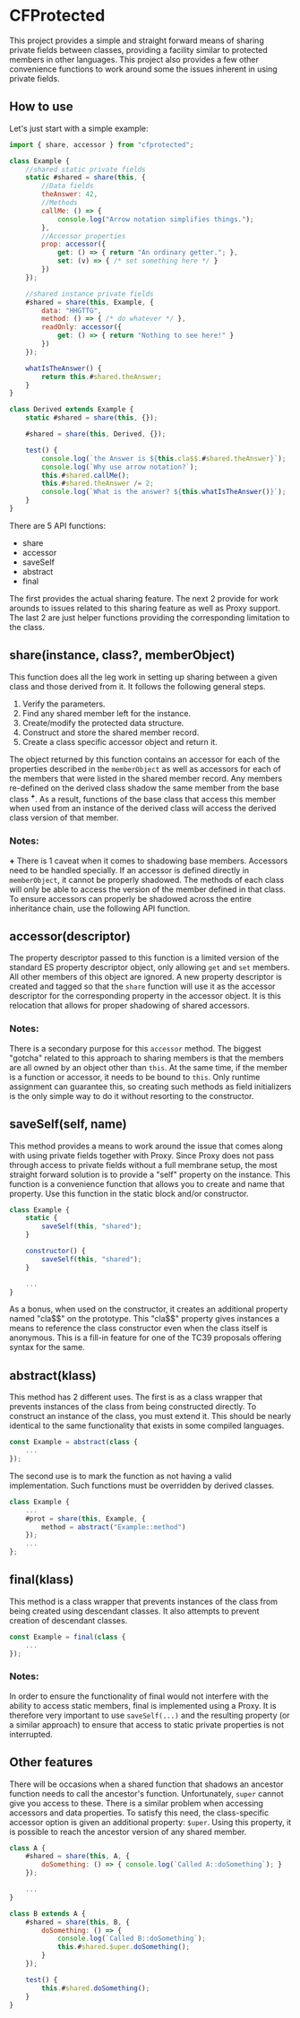 # CFProtected
This project provides a simple and straight forward means of sharing private
fields between classes, providing a facility similar to protected members in
other languages. This project also provides a few other convenience functions
to work around some the issues inherent in using private fields.

## How to use
Let's just start with a simple example:

```js
import { share, accessor } from "cfprotected";

class Example {
    //shared static private fields
    static #shared = share(this, {
        //Data fields
        theAnswer: 42,
        //Methods
        callMe: () => {
            console.log("Arrow notation simplifies things.");
        },
        //Accessor properties
        prop: accessor({
            get: () => { return "An ordinary getter."; },
            set: (v) => { /* set something here */ }
        })
    });

    //shared instance private fields
    #shared = share(this, Example, {
        data: "HHGTTG",
        method: () => { /* do whatever */ },
        readOnly: accessor({
            get: () => { return "Nothing to see here!" }
        })
    });

    whatIsTheAnswer() {
        return this.#shared.theAnswer;
    }
}

class Derived extends Example {
    static #shared = share(this, {});

    #shared = share(this, Derived, {});

    test() {
        console.log(`the Answer is ${this.cla$$.#shared.theAnswer}`);
        console.log(`Why use arrow notation?`);
        this.#shared.callMe();
        this.#shared.theAnswer /= 2;
        console.log(`What is the answer? ${this.whatIsTheAnswer()}`);
    }
}
```

There are 5 API functions:

* share
* accessor
* saveSelf
* abstract
* final

The first provides the actual sharing feature. The next 2 provide for work arounds to issues related to this sharing feature as well as Proxy support. The last 2 are just helper functions providing the corresponding limitation to the class.

## **share(instance, class?, memberObject)**
This function does all the leg work in setting up sharing between a given class and those derived from it. It follows the following general steps.

1. Verify the parameters.
2. Find any shared member left for the instance.
3. Create/modify the protected data structure.
4. Construct and store the shared member record.
5. Create a class specific accessor object and return it.

The object returned by this function contains an accessor for each of the properties described in the `memberObject` as well as accessors for each of the members that were listed in the shared member record. Any members re-defined on the derived class shadow the same member from the base class **<sup>+</sup>**. As a result, functions of the base class that access this member when used from an instance of the derived class will access the derived class version of that member.

### Notes:
**+** There is 1 caveat when it comes to shadowing base members. Accessors need to be handled specially. If an accessor is defined directly in `memberObject`, it cannot be properly shadowed. The methods of each class will only be able to access the version  of the member defined in that class. To ensure accessors can properly be shadowed across the entire inheritance chain, use the following API function.

## **accessor(descriptor)**
The property descriptor passed to this function is a limited version of the standard ES property descriptor object, only allowing `get` and `set` members. All other members of this object are ignored. A new property descriptor is created and tagged so that the `share` function will use it as the accessor descriptor for the corresponding property in the accessor object. It is this relocation that allows for proper shadowing of shared accessors. 

### Notes:
There is a secondary purpose for this `accessor` method. The biggest "gotcha" related to this approach to sharing members is that the members are all owned by an object other than `this`. At the same time, if the member is a function or accessor, it needs to be bound to `this`. Only runtime assignment can guarantee this, so creating such methods as field initializers is the only simple way to do it without resorting to the constructor.

## **saveSelf(self, name)**
This method provides a means to work around the issue that comes along with using private fields together with Proxy. Since Proxy does not pass through access to private fields without a full membrane setup, the most straight forward solution is to provide a "self" property on the instance. This function is a convenience function that allows you to create and name that property. Use this function in the static block and/or constructor.
```js
class Example {
    static {
        saveSelf(this, "shared");
    }

    constructor() {
        saveSelf(this, "shared");
    }

    ...
}
```

As a bonus, when used on the constructor, it creates an additional property named "cla\$\$" on the prototype. This "cla\$\$" property gives instances a means to reference the class constructor even when the class itself is anonymous. This is a fill-in feature for one of the TC39 proposals offering syntax for the same.

## **abstract(klass)**
This method has 2 different uses. The first is as a class wrapper that prevents instances of the class from being constructed directly. To construct an instance of the class, you must extend it. This should be nearly identical to the same functionality that exists in some compiled languages.
```js
const Example = abstract(class {
    ...
});
```
The second use is to mark the function as not having a valid implementation. Such functions must be overridden by derived classes.
```js
class Example {
    ...
    #prot = share(this, Example, {
        method = abstract("Example::method")
    });
    ...
};
```

## **final(klass)**
This method is a class wrapper that prevents instances of the class from being created using descendant classes. It also attempts to prevent creation of descendant classes.
```js
const Example = final(class {
    ...
});
```

### Notes:
In order to ensure the functionality of final would not interfere with the ability to access static members, final is implemented using a Proxy. It is therefore very important to use `saveSelf(...)` and the resulting property (or a similar approach) to ensure that access to static private properties is not interrupted.

## Other features
There will be occasions when a shared function that shadows an ancestor function needs to call the ancestor's function. Unfortunately, `super` cannot give you access to these. There is a similar problem when accessing accessors and data properties. To satisfy this need, the class-specific accessor option is given an additional property: `$uper`. Using this property, it is possible to reach the ancestor version of any shared member.

```js
class A {
    #shared = share(this, A, {
        doSomething: () => { console.log(`Called A::doSomething`); }
    });

    ...
}

class B extends A {
    #shared = share(this, B, {
        doSomething: () => {
            console.log(`Called B::doSomething`);
            this.#shared.$uper.doSomething();
        }
    });

    test() {
        this.#shared.doSomething();
    }
}
```
